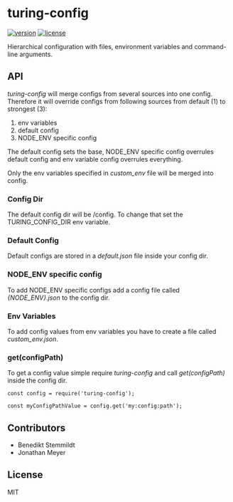 # turing-config

[![version](https://img.shields.io/npm/v/turing-config.svg)](https://www.npmjs.com/package/turing-config) [![license](https://img.shields.io/npm/l/turing-config.svg)](./LICENSE)

Hierarchical configuration with files, environment variables and command-line arguments.

## API

_turing-config_ will merge configs from several sources into one config.
Therefore it will override configs from following sources from default (1) to strongest (3):
1. env variables
2. default config
3. NODE_ENV specific config

The default config sets the base, NODE_ENV specific config overrules default config and env variable config overrules everything.

Only the env variables specified in _custom_env_ file will be merged into config.

### Config Dir

The default config dir will be <project-root>/config. To change that set the TURING_CONFIG_DIR env variable.

### Default Config

Default configs are stored in a _default.json_ file inside your config dir.

### NODE_ENV specific config

To add NODE_ENV specific configs add a config file called _{NODE_ENV}.json_ to the config dir.

### Env Variables

To add config values from env variables you have to create a file called _custom_env.json_.

### get(configPath)

To get a config value simple require _turing-config_ and call _get(configPath)_ inside the config dir.

    const config = require('turing-config');

    const myConfigPathValue = config.get('my:config:path');

## Contributors

- Benedikt Stemmildt
- Jonathan Meyer

## License

MIT
